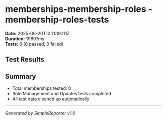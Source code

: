 # memberships-membership-roles - membership-roles-tests

**Date:** 2025-06-20T12:11:19.111Z  
**Duration:** 19697ms  
**Tests:** 0 (0 passed, 0 failed)

## Test Results



## Summary

- Total memberships tested: 0
- Role Management and Updates tests completed
- All test data cleaned up automatically

---
*Generated by SimpleReporter v1.0*
